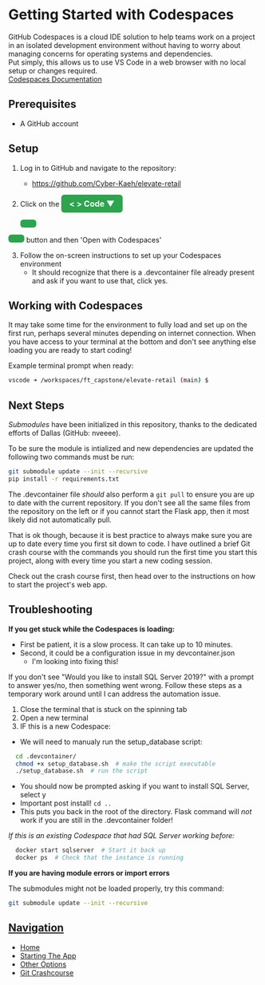 # Getting Started with Codespaces

GitHub Codespaces is a cloud IDE solution to help teams work on a project in an
isolated development environment without having to worry about managing concerns
for operating systems and dependencies.  
Put simply, this allows us to use VS Code in a web browser with no local setup
or changes required.  
[Codespaces Documentation](https://docs.github.com/en/codespaces)

## Prerequisites

- A GitHub account
  
## Setup

1. Log in to GitHub and navigate to the repository:
    - https://github.com/Cyber-Kaeh/elevate-retail

2. Click on the 
<a href="#" 
   style="display: inline-block; 
          padding: 8px 16px; 
          font-size: 16px; 
          font-weight: bold; 
          color: #fff; 
          background-color: #2ea44f; 
          border-radius: 6px; 
          text-decoration: none;">
   <span> < > Code &#9660; </span>
</a>
 button and then 'Open with Codespaces'

3. Follow the on-screen instructions to set up your Codespaces environment
    - It should recognize that there is a .devcontainer file already present and ask if you want to use that, click yes.  
  
## Working with Codespaces

It may take some time for the environment to fully load and set up on the first run, perhaps several minutes depending on internet connection. When you have access to your terminal at the bottom and don't see anything else loading you are ready to start coding!

Example terminal prompt when ready:
```bash
vscode ➜ /workspaces/ft_capstone/elevate-retail (main) $
```

## Next Steps

*Submodules* have been initialized in this repository, thanks to the dedicated efforts
of Dallas (GitHub: nveeee).  

To be sure the module is intialized and new dependencies are updated the following
two commands must be run:

```bash
git submodule update --init --recursive
pip install -r requirements.txt
```

The .devcontainer file *should* also perform a `git pull` to ensure you are up to date with the current repository. If you don't see all the same files from the repository on the left or if you cannot start the Flask app, then it most likely did not automatically pull.  

That is ok though, because it is best practice to always make sure you are up to date every time you first sit down to code. I have outlined a brief Git crash course with the commands you should run the first time you start this project, along with every time you start a new coding session.  

Check out the crash course first, then head over to the instructions on how to start the project's web app.  

## Troubleshooting

**If you get stuck while the Codespaces is loading:**
- First be patient, it is a slow process. It can take up to 10 minutes.
- Second, it could be a configuration issue in my devcontainer.json
  - I'm looking into fixing this!

If you don't see "Would you like to install SQL Server 2019?" with a prompt to answer
yes/no, then something went wrong. Follow these steps as a temporary work around
until I can address the automation issue.

1. Close the terminal that is stuck on the spinning tab
2. Open a new terminal
3. IF this is a new Codespace:
  - We will need to manualy run the setup_database script:
  ```bash
    cd .devcontainer/
    chmod +x setup_database.sh  # make the script executable
    ./setup_database.sh  # run the script
  ```
  - You should now be prompted asking if you want to install SQL Server, select y
  - Important post install!
  `cd ..`
  - This puts you back in the root of the directory. Flask command will *not* work if
  you are still in the .devcontainer folder!

  *If this is an existing Codespace that had SQL Server working before:*
  ```bash
    docker start sqlserver  # Start it back up
    docker ps  # Check that the instance is running
  ```

**If you are having module errors or import errors**  

The submodules might not be loaded properly, try this command:
```bash
git submodule update --init --recursive
```
  

## <u>Navigation</u>
- [Home](../README.md)
- [Starting The App](./starting_the_app.md)
- [Other Options](../README.md#getting-started)
- [Git Crashcourse](./git-crashcourse.md)
